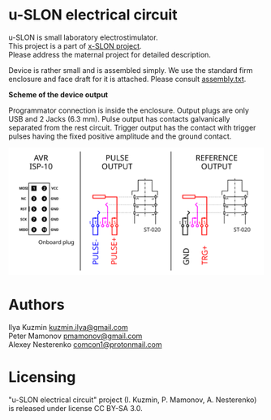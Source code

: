 # u-SLON electrical circuit

u-SLON is small laboratory electrostimulator.  
This project is a part of [x-SLON project](https://github.com/comcon1/x-SLON).  
Please address the maternal project for detailed description.

Device is rather small and is assembled simply. We use the standard firm enclosure and face draft for it is attached. 
Please consult [assembly.txt](case/assembly.txt).

**Scheme of the device output**

Programmator connection is inside the enclosure. Output plugs are only USB and 2 Jacks (6.3 mm).
Pulse output has contacts galvanically separated from the rest circuit. 
Trigger output has the contact with trigger pulses having the fixed positive amplitude and the ground contact.

![U-SLON output](case/out-plugs.svg)

# Authors

Ilya Kuzmin <kuzmin.ilya@gmail.com>  
Peter Mamonov <pmamonov@gmail.com>  
Alexey Nesterenko <comcon1@protonmail.com>  

# Licensing

"u-SLON electrical circuit" project (I. Kuzmin, P. Mamonov, A. Nesterenko)
is released under license CC BY-SA 3.0.
